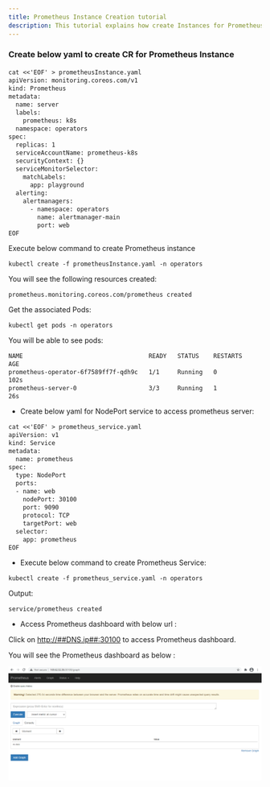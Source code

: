```yaml
---
title: Prometheus Instance Creation tutorial
description: This tutorial explains how create Instances for Prometheus
---
```

### Create below yaml to create CR for Prometheus Instance

```execute
cat <<'EOF' > prometheusInstance.yaml
apiVersion: monitoring.coreos.com/v1
kind: Prometheus
metadata:
  name: server
  labels:
    prometheus: k8s
  namespace: operators
spec:
  replicas: 1
  serviceAccountName: prometheus-k8s
  securityContext: {}
  serviceMonitorSelector:
    matchLabels:
      app: playground  
  alerting:
    alertmanagers:
      - namespace: operators
        name: alertmanager-main
        port: web  
EOF
```

Execute below command to create Prometheus instance 

```execute
kubectl create -f prometheusInstance.yaml -n operators
```

You will see the following resources created:

```output
prometheus.monitoring.coreos.com/prometheus created
```

Get the associated Pods:

```execute
kubectl get pods -n operators
```
You will be able to see pods:

```output
NAME                                   READY   STATUS    RESTARTS   AGE
prometheus-operator-6f7589ff7f-qdh9c   1/1     Running   0          102s
prometheus-server-0                    3/3     Running   1          26s
```


- Create below yaml for NodePort service to access prometheus server:


```execute
cat <<'EOF' > prometheus_service.yaml
apiVersion: v1
kind: Service
metadata:
  name: prometheus
spec:
  type: NodePort
  ports:
  - name: web
    nodePort: 30100
    port: 9090
    protocol: TCP
    targetPort: web
  selector:
    app: prometheus
EOF
```

- Execute below command to create Prometheus Service:

```execute
kubectl create -f prometheus_service.yaml -n operators
```

Output:

```
service/prometheus created
```

- Access Prometheus dashboard with below url :


Click on <a href="http://##DNS.ip##:30100" target="_blank">http://##DNS.ip##:30100</a> to access Prometheus dashboard.

You will see the Prometheus dashboard as below :

![prometheus-page](_images/prom.png)


